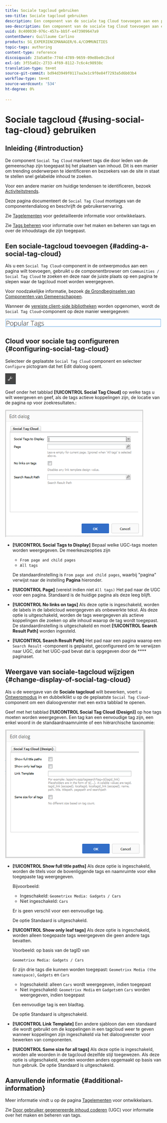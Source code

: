 ```yaml
---
title: Sociale tagcloud gebruiken
seo-title: Sociale tagcloud gebruiken
description: Een component van de sociale tag Cloud toevoegen aan een pagina
seo-description: Een component van de sociale tag Cloud toevoegen aan een pagina
uuid: 8c400030-976c-457a-bb5f-e473909647a9
contentOwner: Guillaume Carlino
products: SG_EXPERIENCEMANAGER/6.4/COMMUNITIES
topic-tags: authoring
content-type: reference
discoiquuid: 23a5a65e-774d-4789-9659-09e8be0c2bcd
exl-id: 3f55a02c-2733-4f69-8112-7c6c4c98938c
translation-type: tm+mt
source-git-commit: bd94d3949f0117aa3e1c9f0e84f7293a5d6b03b4
workflow-type: tm+mt
source-wordcount: '534'
ht-degree: 0%

---
```


# Sociale tagcloud {#using-social-tag-cloud} gebruiken

## Inleiding {#introduction}

De component `Social Tag Cloud` markeert tags die door leden van de gemeenschap zijn toegepast bij het plaatsen van inhoud. Dit is een manier om trending onderwerpen te identificeren en bezoekers van de site in staat te stellen snel gelabelde inhoud te zoeken.

Voor een andere manier om huidige tendensen te identificeren, bezoek [Activiteitstrends](trends.md).

Deze pagina documenteert de `Social Tag Cloud` montages van de componentendialoog en beschrijft de gebruikerservaring.

Zie [Tagelementen](tag.md) voor gedetailleerde informatie voor ontwikkelaars.

Zie [Tags beheren](../../help/sites-administering/tags.md) voor informatie over het maken en beheren van tags en over de inhoudstags die zijn toegepast.

## Een sociale-tagcloud toevoegen {#adding-a-social-tag-cloud}

Als u een `Social Tag Cloud`-component in de ontwerpmodus aan een pagina wilt toevoegen, gebruikt u de componentbrowser om `Communities / Social Tag Cloud` te zoeken en deze naar de juiste plaats op een pagina te slepen waar de tagcloud moet worden weergegeven.

Voor noodzakelijke informatie, bezoek [de Grondbeginselen van Componenten van Gemeenschappen](basics.md).

Wanneer de [vereiste client-side bibliotheken](tag.md#essentials-for-client-side) worden opgenomen, wordt de `Social Tag Cloud`-component op deze manier weergegeven:

![chlimage_1-303](assets/chlimage_1-303.png)

## Cloud voor sociale tag configureren {#configuring-social-tag-cloud}

Selecteer de geplaatste `Social Tag Cloud` component en selecteer `Configure` pictogram dat het Edit dialoog opent.

![chlimage_1-304](assets/chlimage_1-304.png)

Geef onder het tabblad **[!UICONTROL Social Tag Cloud]** op welke tags u wilt weergeven en geef, als de tags actieve koppelingen zijn, de locatie van de pagina op voor zoekresultaten.:

![chlimage_1-305](assets/chlimage_1-305.png)

* **[!UICONTROL Social Tags to Display]**
Bepaal welke UGC-tags moeten worden weergegeven. De meerkeuzeopties zijn

   * `From page and child pages`
   * `All tags`

   De standaardinstelling is `From page and child pages`, waarbij &quot;pagina&quot; verwijst naar de instelling **Pagina** hieronder.

* **[!UICONTROL Page]**
(vereist indien niet 
`All tags)` Het pad naar de UGC voor een pagina. Standaard is de huidige pagina als deze leeg blijft.

* **[!UICONTROL No links on tags]**
Als deze optie is ingeschakeld, worden de labels in de labelcloud weergegeven als onbewerkte tekst. Als deze optie is uitgeschakeld, worden de tags weergegeven als actieve koppelingen die zoeken op alle inhoud waarop de tag wordt toegepast. De standaardinstelling is uitgeschakeld en moet **[!UICONTROL Search Result Path]** worden ingesteld.

* **[!UICONTROL Search Result Path]**
Het pad naar een pagina waarop een 
`Search Result` -component is geplaatst, geconfigureerd om te verwijzen naar UGC, dat het UGC-pad bevat dat is opgegeven door de  **** paginaset.

## Weergave van sociale-tagcloud wijzigen {#change-display-of-social-tag-cloud}

Als u de weergave van de **Sociale tagcloud** wilt bewerken, voert u [Ontwerpmodus](../../help/sites-authoring/default-components-designmode.md) in en dubbelklikt u op de geplaatste `Social Tag Cloud`-component om een dialoogvenster met een extra tabblad te openen.

Geef met het tabblad **[!UICONTROL Social Tag Cloud (Design)]** op hoe tags moeten worden weergegeven. Een tag kan een eenvoudige tag zijn, een enkel woord in de standaardnaamruimte of een hiërarchische taxonomie:

![chlimage_1-306](assets/chlimage_1-306.png)

* **[!UICONTROL Show full title paths]**
Als deze optie is ingeschakeld, worden de titels voor de bovenliggende tags en naamruimte voor elke toegepaste tag weergegeven.

   Bijvoorbeeld:

   * Ingeschakeld: `Geometrixx Media: Gadgets / Cars`
   * Niet ingeschakeld: `Cars`

   Er is geen verschil voor een eenvoudige tag.

   De optie Standaard is uitgeschakeld.

* **[!UICONTROL Show only leaf tags]**
Als deze optie is ingeschakeld, worden alleen toegepaste tags weergegeven die geen andere tags bevatten.

   Voorbeeld: op basis van de tagID van

   `Geometrixx Media: Gadgets / Cars`

   Er zijn drie tags die kunnen worden toegepast: `Geometrixx Media (the namespace)`, `Gadgets` en `Cars`

   * Ingeschakeld: alleen `Cars` wordt weergegeven, indien toegepast
   * Niet ingeschakeld: `Geometrixx Media` en `Gadgets`en `Cars` worden weergegeven, indien toegepast

   Een eenvoudige tag is een bladtag.

   De optie Standaard is uitgeschakeld.

* **[!UICONTROL Link Template]**
Een andere sjabloon dan een standaard die wordt gebruikt om de koppelingen in een tagcloud weer te geven wanneer koppelingen zijn ingeschakeld via het dialoogvenster voor bewerken van componenten.

* **[!UICONTROL Same size for all tags]**
Als deze optie is ingeschakeld, worden alle woorden in de tagcloud dezelfde stijl toegewezen. Als deze optie is uitgeschakeld, worden woorden anders opgemaakt op basis van hun gebruik. De optie Standaard is uitgeschakeld.

## Aanvullende informatie {#additional-information}

Meer informatie vindt u op de pagina [Tagelementen](tag.md) voor ontwikkelaars.

Zie [Door gebruiker gegenereerde inhoud coderen](tag-ugc.md) (UGC) voor informatie over het maken en beheren van tags.
